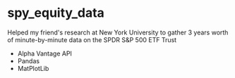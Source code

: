 # spy_equity_data

Helped my friend's research at New York University to gather 3 years worth of minute-by-minute data on the SPDR S&P 500 ETF Trust

- Alpha Vantage API
- Pandas
- MatPlotLib

